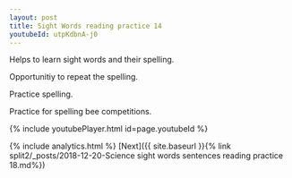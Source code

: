 ```yaml
---
layout: post
title: Sight Words reading practice 14
youtubeId: utpKdbnA-j0
---
```

 
 
Helps to learn sight words and their spelling.

Opportunitiy to repeat the spelling. 

Practice spelling. 
 
Practice for spelling bee competitions. 
 
{% include youtubePlayer.html id=page.youtubeId %}
 
 
{% include analytics.html %} 
[Next]({{ site.baseurl }}{% link  split2/_posts/2018-12-20-Science sight words sentences reading practice 18.md%})
 
